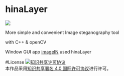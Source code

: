 # hinaLayer

![](https://github.com/nullice/hinaLayer/raw/master/about/hinaLayer_logo0.5X.png)

More simple and convenient
Image steganography tool

with C++ &amp; openCV


Window GUI app [imageIN](http://nullice.com/imagein) used hinaLayer



#License
<a rel="license" href="http://creativecommons.org/licenses/by/4.0/"><img alt="知识共享许可协议" style="border-width:0" src="https://i.creativecommons.org/l/by/4.0/88x31.png" /></a><br />本作品采用<a rel="license" href="http://creativecommons.org/licenses/by/4.0/">知识共享署名 4.0 国际许可协议</a>进行许可。
